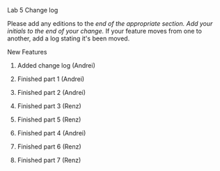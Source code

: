 Lab 5 Change log

Please add any editions to the __end_ of the appropriate section. Add your initials to the end of your change._ If your feature moves from one to another, add a log stating it's been moved.

New Features

1. Added change log (Andrei)
2. Finished part 1 (Andrei)
3. Finished part 2 (Andrei)
4. Finished part 3 (Renz)
5. Finished part 5 (Renz)

6. Finished part 4 (Andrei)
7. Finished part 6 (Renz)
8. Finished part 7 (Renz)